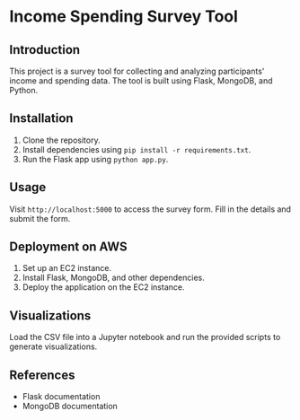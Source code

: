 # Income Spending Survey Tool

## Introduction
This project is a survey tool for collecting and analyzing participants' income and spending data. The tool is built using Flask, MongoDB, and Python.

## Installation
1. Clone the repository.
2. Install dependencies using `pip install -r requirements.txt`.
3. Run the Flask app using `python app.py`.

## Usage
Visit `http://localhost:5000` to access the survey form. Fill in the details and submit the form.

## Deployment on AWS
1. Set up an EC2 instance.
2. Install Flask, MongoDB, and other dependencies.
3. Deploy the application on the EC2 instance.

## Visualizations
Load the CSV file into a Jupyter notebook and run the provided scripts to generate visualizations.

## References
- Flask documentation
- MongoDB documentation
